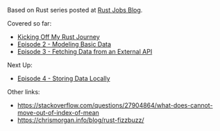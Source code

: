 Based on Rust series posted at [Rust Jobs Blog](https://rustjobs.dev/blog/).

Covered so far:

- [Kicking Off My Rust Journey](https://rustjobs.dev/blog/kicking-off-my-rust-journey/)
- [Episode 2 - Modeling Basic Data](https://rustjobs.dev/blog/episode-2-modeling-basic-data/)
- [Episode 3 - Fetching Data from an External API](https://rustjobs.dev/blog/episode-3-fetching-data-from-an-external-api/)

Next Up:

- [Episode 4 - Storing Data Locally](https://rustjobs.dev/blog/episode-4-storing-data-locally/)

Other links:

- https://stackoverflow.com/questions/27904864/what-does-cannot-move-out-of-index-of-mean
- https://chrismorgan.info/blog/rust-fizzbuzz/